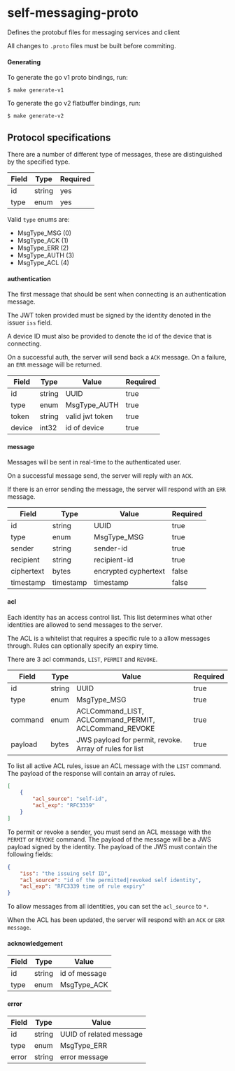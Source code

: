 # self-messaging-proto
Defines the protobuf files for messaging services and client

All changes to `.proto` files must be built before commiting.

#### Generating

To generate the go v1 proto bindings, run:
```$sh
$ make generate-v1
```

To generate the go v2 flatbuffer bindings, run:
```$sh
$ make generate-v2
```

## Protocol specifications

There are a number of different type of messages, these are distinguished by the specified type.

| Field | Type   | Required |
|-------|--------|----------|
| id    | string | yes      |
| type  | enum   | yes      |

Valid `type` enums are:
- MsgType_MSG  (0)
- MsgType_ACK  (1)
- MsgType_ERR  (2)
- MsgType_AUTH (3)
- MsgType_ACL  (4)

#### authentication

The first message that should be sent when connecting is an authentication message.

The JWT token provided must be signed by the identity denoted in the issuer `iss` field.

A device ID must also be provided to denote the id of the device that is connecting.

On a successful auth, the server will send back a `ACK` message. On a failure, an `ERR` message will be returned.

| Field   | Type   | Value           | Required |
|---------|--------|-----------------|----------|
| id      | string | UUID            | true     |
| type    | enum   | MsgType_AUTH    | true     |
| token   | string | valid jwt token | true     |
| device  | int32  | id of device    | true     |

#### message

Messages will be sent in real-time to the authenticated user.

On a successful message send, the server will reply with an `ACK`.

If there is an error sending the message, the server will respond with an `ERR` message.

| Field      | Type      | Value                | Required |
|------------|-----------|----------------------|----------|
| id         | string    | UUID                 | true     |
| type       | enum      | MsgType_MSG          | true     |
| sender     | string    | sender-id            | true     |
| recipient  | string    | recipient-id         | true     |
| ciphertext | bytes     | encrypted cyphertext | false    |
| timestamp  | timestamp | timestamp            | false    |


#### acl

Each identity has an access control list. This list determines what other identities are allowed to send messages to the server.

The ACL is a whitelist that requires a specific rule to a allow messages through. Rules can optionally specify an expiry time.

There are 3 acl commands, `LIST`, `PERMIT` and `REVOKE`.

| Field      | Type      | Value                                                   | Required |
|------------|-----------|---------------------------------------------------------|----------|
| id         | string    | UUID                                                    | true     |
| type       | enum      | MsgType_MSG                                             | true     |
| command    | enum      | ACLCommand_LIST, ACLCommand_PERMIT, ACLCommand_REVOKE   | true     |
| payload    | bytes     | JWS payload for permit, revoke. Array of rules for list | true     |


To list all active ACL rules, issue an ACL message with the `LIST` command.
The payload of the response will contain an array of rules.

```json
[
    {
        "acl_source": "self-id",
        "acl_exp": "RFC3339"
    }
]
```

To permit or revoke a sender, you must send an ACL message with the `PERMIT` or `REVOKE` command. The payload of the message will be a JWS payload signed by the identity. The payload of the JWS must contain the following fields:

```json
{
    "iss": "the issuing self ID",
    "acl_source": "id of the permitted|revoked self identity",
    "acl_exp": "RFC3339 time of rule expiry"
}
```

To allow messages from all identities, you can set the `acl_source` to `*`.

When the ACL has been updated, the server will respond with an `ACK` or `ERR message`.


#### acknowledgement

| Field      | Type      | Value         |
|------------|-----------|---------------|
| id         | string    | id of message |
| type       | enum      | MsgType_ACK   |

#### error

| Field      | Type      | Value                   |
|------------|-----------|-------------------------|
| id         | string    | UUID of related message |
| type       | enum      | MsgType_ERR             |
| error      | string    | error message           |
